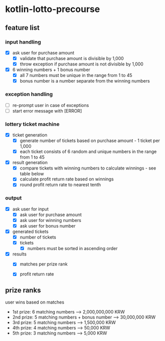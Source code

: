 # kotlin-lotto-precourse

## feature list
### input handling
- [x] ask user for purchase amount
    - [x] validate that purchase amount is divisible by 1,000
    - [x] throw exception if purchase amount is not divisible by 1,000
- [x] 6 winning numbers + 1 bonus number
    - [x] all 7 numbers must be unique in the range from 1 to 45
    - [x] bonus number is a number separate from the winning numbers
### exception handling
- [ ] re-prompt user in case of exceptions
- [ ] start error message with [ERROR]
### lottery ticket machine
- [x] ticket generation
    - [x] generate number of tickets based on purchase amount - 1 ticket per 1,000
    - [x] each ticket consists of 6 random and unique numbers in the range from 1 to 45
- [x] result generation
    - [x] compare tickets with winning numbers to calculate winnings - see table below
    - [x] calculate profit return rate based on winnings
    - [x] round profit return rate to nearest tenth
### output
- [x] ask user for input
    - [x] ask user for purchase amount
    - [x] ask user for winning numbers
    - [x] ask user for bonus number
- [x] generated tickets
    - [x] number of tickets
    - [x] tickets
        - [x] numbers must be sorted in ascending order
- [x] results
    - [x] matches per prize rank
    - [x] profit return rate


## prize ranks
user wins based on matches
- 1st prize: 6 matching numbers --> 2,000,000,000 KRW
- 2nd prize: 5 matching numbers + bonus number --> 30,000,000 KRW
- 3rd prize: 5 matching numbers --> 1,500,000 KRW
- 4th prize: 4 matching numbers --> 50,000 KRW
- 5th prize: 3 matching numbers --> 5,000 KRW
